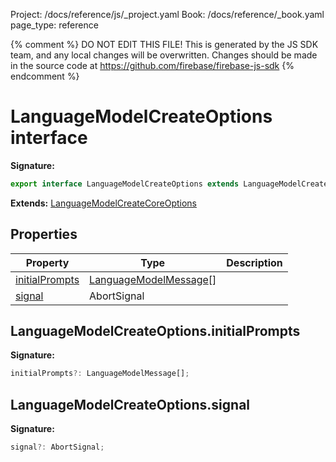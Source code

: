 Project: /docs/reference/js/_project.yaml
Book: /docs/reference/_book.yaml
page_type: reference

{% comment %}
DO NOT EDIT THIS FILE!
This is generated by the JS SDK team, and any local changes will be
overwritten. Changes should be made in the source code at
https://github.com/firebase/firebase-js-sdk
{% endcomment %}

# LanguageModelCreateOptions interface
<b>Signature:</b>

```typescript
export interface LanguageModelCreateOptions extends LanguageModelCreateCoreOptions 
```
<b>Extends:</b> [LanguageModelCreateCoreOptions](./ai.languagemodelcreatecoreoptions.md#languagemodelcreatecoreoptions_interface)

## Properties

|  Property | Type | Description |
|  --- | --- | --- |
|  [initialPrompts](./ai.languagemodelcreateoptions.md#languagemodelcreateoptionsinitialprompts) | [LanguageModelMessage](./ai.languagemodelmessage.md#languagemodelmessage_interface)<!-- -->\[\] |  |
|  [signal](./ai.languagemodelcreateoptions.md#languagemodelcreateoptionssignal) | AbortSignal |  |

## LanguageModelCreateOptions.initialPrompts

<b>Signature:</b>

```typescript
initialPrompts?: LanguageModelMessage[];
```

## LanguageModelCreateOptions.signal

<b>Signature:</b>

```typescript
signal?: AbortSignal;
```
